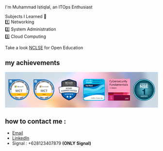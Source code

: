 I'm Muhammad Istiqlal, an ITOps Enthusiast <br>

Subjects I Learned 📖 <br>
1️⃣ Networking <br>
2️⃣ System Administration <br>
3️⃣ Cloud Computing <br>

Take a look [NCLSE](https://github.com/NCLSE) for Open Education

## my achievements
![](https://github.com/iqlal/iqlal/blob/master/images/pencapaian.png)

## how to contact me :
- [Email](mailto:iqlal@tuta.io)
- [LinkedIn](https://linkedin.com/in/iqlal)
- Signal : +628123407879 **(ONLY Signal)**

